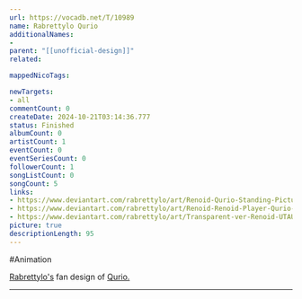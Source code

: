 ```yaml
---
url: https://vocadb.net/T/10989
name: Rabrettylo Qurio
additionalNames: 
- 
parent: "[[unofficial-design]]"
related:

mappedNicoTags:

newTargets:
- all
commentCount: 0
createDate: 2024-10-21T03:14:36.777
status: Finished
albumCount: 0
artistCount: 1
eventCount: 0
eventSeriesCount: 0
followerCount: 1
songListCount: 0
songCount: 5
links: 
- https://www.deviantart.com/rabrettylo/art/Renoid-Qurio-Standing-Picture-Version3-1006665155
- https://www.deviantart.com/rabrettylo/art/Renoid-Renoid-Player-Qurio-Standing-Picture-V2-902235055
- https://www.deviantart.com/rabrettylo/art/Transparent-ver-Renoid-UTAU-Qurio-Standing-Picture-862011036
picture: true
descriptionLength: 95
---
```


#Animation

[Rabrettylo's](https://vocadb.net/Ar/83998) fan design of [Qurio.](https://vocadb.net/Ar/83198)

---

